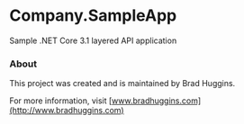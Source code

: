 # Company.SampleApp
Sample .NET Core 3.1 layered API application


### About
This project was created and is maintained by Brad Huggins.

For more information, visit [www.bradhuggins.com](http://www.bradhuggins.com)